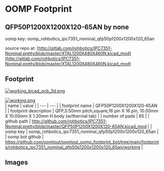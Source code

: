 # OOMP Footprint  
## QFP50P1200X1200X120-65AN  by none  
  
oomp key: oomp_rohbotics_ipc7351_nominal_qfp50p1200x1200x120_65an  
  
source repo at: [http://gitlab.com/rohbotics/IPC7351-Nominal.pretty/blob/master/XTAL1200X480X460N.kicad_mod](http://gitlab.com/rohbotics/IPC7351-Nominal.pretty/blob/master/XTAL1200X480X460N.kicad_mod)  
## Footprint  
  
[![working_kicad_pcb_3d.png](working_kicad_pcb_3d_600.png)](working_kicad_pcb_3d.png)  
  
[![working.png](working_600.png)](working.png)  
| name | value | 
| --- | --- | 
| footprint name | QFP50P1200X1200X120-65AN | 
| footprint description | QFP,0.50mm pitch,square;16 pin X 16 pin, 10.00mm X 10.00mm X 1.20mm H body (w/thermal tab) | 
| number of pads | 65 | 
| github path | http://github.com/rohbotics/IPC7351-Nominal.pretty/blob/master/QFP50P1200X1200X120-65AN.kicad_mod | 
| oomp key | oomp_rohbotics_ipc7351_nominal_qfp50p1200x1200x120_65an | 
| oomp bot github | https://github.com/oomlout/oomlout_oomp_footprint_bot/tree/main/footprints/rohbotics_ipc7351_nominal_qfp50p1200x1200x120_65an/working | 
## Images  
